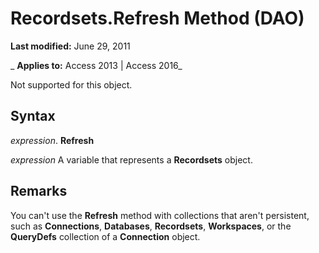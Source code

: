 
# Recordsets.Refresh Method (DAO)

 **Last modified:** June 29, 2011

 _ **Applies to:** Access 2013 | Access 2016_

Not supported for this object.


## Syntax

 _expression_. **Refresh**

 _expression_ A variable that represents a **Recordsets** object.


## Remarks

You can't use the  **Refresh** method with collections that aren't persistent, such as **Connections**, **Databases**, **Recordsets**, **Workspaces**, or the **QueryDefs** collection of a **Connection** object.

